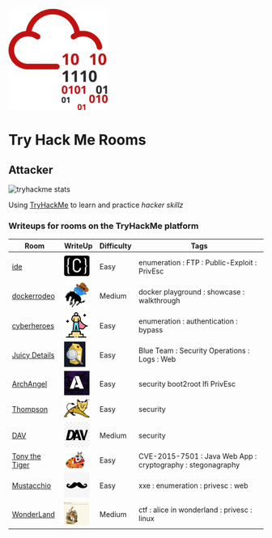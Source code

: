![THM_Rooms](imgs/tryhackmelogo.png)
# Try Hack Me Rooms

## Attacker
<!-- ![tryhackme stats](https://tryhackme-badges.s3.amazonaws.com/PhroggDev.png) not updated properly? -->
![tryhackme stats]( href="https://tryhackme-badges.s3.amazonaws.com/PhroggDev.png")

 Using [TryHackMe](https://tryhackme.com) to learn and practice *hacker skillz*

### Writeups for rooms on the TryHackMe platform  
| Room | WriteUp | Difficulty | Tags |  
| ---- | ------- | ---------- | ---- |
| [ide](https://tryhackme.com/room/ide) | [![ide room logo](imgs/ide_room_logo-50x50.png)](ide/README.md) | Easy | enumeration : FTP : Public-Exploit : PrivEsc |
| [dockerrodeo](https://tryhackme.com/room/dockerrodeo) | [![The Docker Rodeo](imgs/dockerrodeo_room_logo-50x50.png)](dockerrodeo/README.md) | Medium | docker playground : showcase : walkthrough |
| [cyberheroes](https://tryhackme.com/room/cyberheroes) | [![CyberHeroes](imgs/cyberheroes_room_logo-50x50.png)](cyberheroes/README.md) | Easy | enumeration : authentication : bypass |
| [Juicy Details](https://tryhackme.com/room/juicydetails) | [![juicydetails room logo](imgs/juicydetailsRoomLogo_50x50.png)](juicydetails/README.md) | Easy | Blue Team : Security Operations : Logs : Web |
| [ArchAngel](https://tryhackme.com/room/archangel) | [![ArchAngel](imgs/archAngel-50x50.jpeg)](archangel/README.md) |Easy | security boot2root lfi PrivEsc |
| [Thompson](https://tryhackme.com/room/bsidesgtthompson) | [![room logo](imgs/thompson_room_logo.png)](bsidesgtthompson/README.md) | Easy | security |
| [DAV](https://tryhackme.com/room/bsidesgtdav) | [![room logo](imgs/DAV_roomLogo_sm.jpeg)](bsidesgtdav/README.md) | Medium | security |  
| [Tony the Tiger](https://tryhackme.com/room/tonythetiger) | [![](imgs/tonythetiger_room_logo.png)](tonythetiger/README.md) | Easy | CVE-2015-7501 : Java Web App : cryptography : stegonagraphy |  
| [Mustacchio](https://tryhackme.com/room/mustacchio) | [![](imgs/mustacchio_room_logo.png)](mustacchio/README.md) | Easy | xxe : enumeration : privesc : web |  
| [WonderLand](https://tryhackme.com/room/wonderland) | [![](imgs/wonderland_room_logo_sm.png)](wonderland/README.md) | Medium | ctf : alice in wonderland : privesc : linux |

